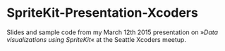 # SpriteKit-Presentation-Xcoders
Slides and sample code from my March 12th 2015 presentation on »*Data visualizations using SpriteKit*« at the Seattle Xcoders meetup.

